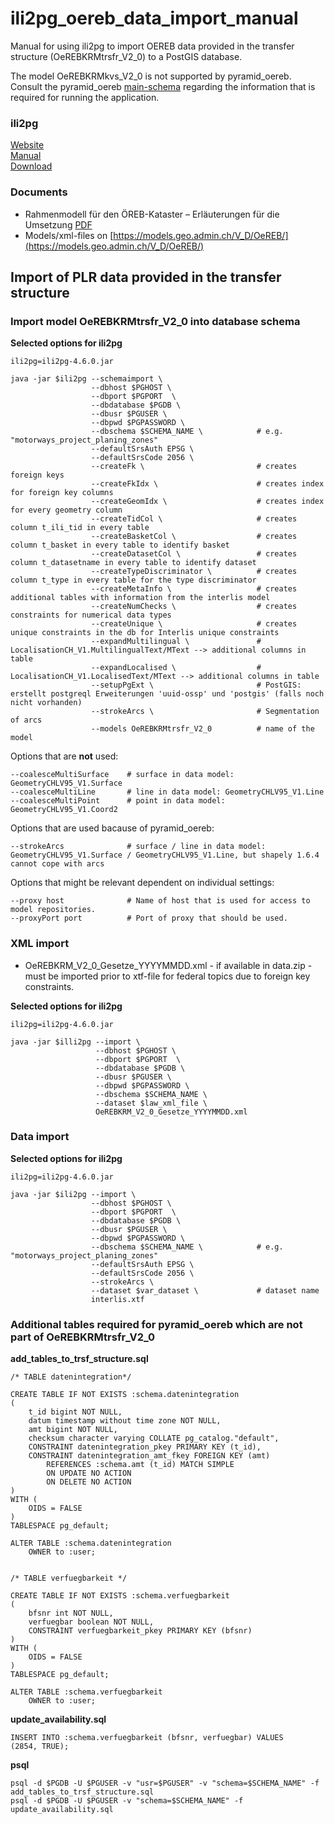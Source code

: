 # ili2pg_oereb_data_import_manual
Manual for using ili2pg to import OEREB data provided in the transfer structure (OeREBKRMtrsfr_V2_0) to a PostGIS database.

The model OeREBKRMkvs_V2_0 is not supported by pyramid_oereb. Consult the pyramid_oereb [main-schema](https://github.com/openoereb/pyramid_oereb/blob/master/pyramid_oereb/standard/models/main.py) regarding the information that is required for running the application.

### ili2pg

[Website](https://www.interlis.ch/downloads/ili2db) \
[Manual](https://github.com/claeis/ili2db/blob/master/docs/ili2db.rst) \
[Download](https://downloads.interlis.ch/ili2pg/)

###  Documents

- Rahmenmodell für den ÖREB-Kataster – Erläuterungen für die Umsetzung [PDF](Documents/Rahmenmodell-de.pdf)
- Models/xml-files on [https://models.geo.admin.ch/V_D/OeREB/](https://models.geo.admin.ch/V_D/OeREB/)

## Import of PLR data provided in the transfer structure

### Import model OeREBKRMtrsfr_V2_0 into database schema

**Selected options for ili2pg**

```
ili2pg=ili2pg-4.6.0.jar

java -jar $ili2pg --schemaimport \
                  --dbhost $PGHOST \
                  --dbport $PGPORT  \
                  --dbdatabase $PGDB \
                  --dbusr $PGUSER \
                  --dbpwd $PGPASSWORD \
                  --dbschema $SCHEMA_NAME \            # e.g. "motorways_project_planing_zones"
                  --defaultSrsAuth EPSG \
                  --defaultSrsCode 2056 \
                  --createFk \                         # creates foreign keys
                  --createFkIdx \                      # creates index for foreign key columns
                  --createGeomIdx \                    # creates index for every geometry column
                  --createTidCol \                     # creates column t_ili_tid in every table
                  --createBasketCol \                  # creates column t_basket in every table to identify basket
                  --createDatasetCol \                 # creates column t_datasetname in every table to identify dataset
                  --createTypeDiscriminator \          # creates column t_type in every table for the type discriminator 
                  --createMetaInfo \                   # creates additional tables with information from the interlis model
                  --createNumChecks \                  # creates constraints for numerical data types
                  --createUnique \                     # creates unique constraints in the db for Interlis unique constraints
                  --expandMultilingual \               # LocalisationCH_V1.MultilingualText/MText --> additional columns in table
                  --expandLocalised \                  # LocalisationCH_V1.LocalisedText/MText --> additional columns in table
                  --setupPgExt \                       # PostGIS: erstellt postgreql Erweiterungen 'uuid-ossp' und 'postgis' (falls noch nicht vorhanden)
                  --strokeArcs \                       # Segmentation of arcs
                  --models OeREBKRMtrsfr_V2_0          # name of the model
```

Options that are **not** used:
```
--coalesceMultiSurface    # surface in data model: GeometryCHLV95_V1.Surface
--coalesceMultiLine       # line in data model: GeometryCHLV95_V1.Line
--coalesceMultiPoint      # point in data model: GeometryCHLV95_V1.Coord2
```

Options that are used bacause of pyramid_oereb:
```
--strokeArcs              # surface / line in data model: GeometryCHLV95_V1.Surface / GeometryCHLV95_V1.Line, but shapely 1.6.4 cannot cope with arcs
```

Options that might be relevant dependent on individual settings:
```
--proxy host              # Name of host that is used for access to model repositories.
--proxyPort port          # Port of proxy that should be used.
```

### XML import

- OeREBKRM_V2_0_Gesetze_YYYYMMDD.xml - if available in data.zip - must be imported prior to xtf-file for federal topics due to foreign key constraints.

**Selected options for ili2pg**

```
ili2pg=ili2pg-4.6.0.jar

java -jar $illi2pg --import \
                   --dbhost $PGHOST \
                   --dbport $PGPORT  \
                   --dbdatabase $PGDB \
                   --dbusr $PGUSER \
                   --dbpwd $PGPASSWORD \
                   --dbschema $SCHEMA_NAME \
                   --dataset $law_xml_file \
                   OeREBKRM_V2_0_Gesetze_YYYYMMDD.xml
```

### Data import

**Selected options for ili2pg**

```
ili2pg=ili2pg-4.6.0.jar

java -jar $ili2pg --import \
                  --dbhost $PGHOST \
                  --dbport $PGPORT  \
                  --dbdatabase $PGDB \
                  --dbusr $PGUSER \
                  --dbpwd $PGPASSWORD \
                  --dbschema $SCHEMA_NAME \            # e.g. "motorways_project_planing_zones"
                  --defaultSrsAuth EPSG \
                  --defaultSrsCode 2056 \
                  --strokeArcs \
                  --dataset $var_dataset \             # dataset name
                  interlis.xtf
```

### Additional tables required for pyramid_oereb which are not part of OeREBKRMtrsfr_V2_0

**add_tables_to_trsf_structure.sql**

```
/* TABLE datenintegration*/

CREATE TABLE IF NOT EXISTS :schema.datenintegration
(
    t_id bigint NOT NULL,
    datum timestamp without time zone NOT NULL,
    amt bigint NOT NULL,
    checksum character varying COLLATE pg_catalog."default",
    CONSTRAINT datenintegration_pkey PRIMARY KEY (t_id),
    CONSTRAINT datenintegration_amt_fkey FOREIGN KEY (amt)
        REFERENCES :schema.amt (t_id) MATCH SIMPLE
        ON UPDATE NO ACTION
        ON DELETE NO ACTION
)
WITH (
    OIDS = FALSE
)
TABLESPACE pg_default;

ALTER TABLE :schema.datenintegration
    OWNER to :user;


/* TABLE verfuegbarkeit */

CREATE TABLE IF NOT EXISTS :schema.verfuegbarkeit
(
    bfsnr int NOT NULL,
    verfuegbar boolean NOT NULL,
    CONSTRAINT verfuegbarkeit_pkey PRIMARY KEY (bfsnr)
)
WITH (
    OIDS = FALSE
)
TABLESPACE pg_default;

ALTER TABLE :schema.verfuegbarkeit
    OWNER to :user;
```

**update_availability.sql**

```
INSERT INTO :schema.verfuegbarkeit (bfsnr, verfuegbar) VALUES
(2854, TRUE);
```

**psql**

```
psql -d $PGDB -U $PGUSER -v "usr=$PGUSER" -v "schema=$SCHEMA_NAME" -f add_tables_to_trsf_structure.sql
psql -d $PGDB -U $PGUSER -v "schema=$SCHEMA_NAME" -f update_availability.sql

```
